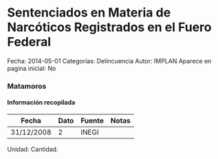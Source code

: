 Sentenciados en Materia de Narcóticos Registrados en el Fuero Federal
=====

Fecha: 2014-05-01
Categorías: Delincuencia
Autor: IMPLAN
Aparece en pagina inicial: No

### Matamoros

<!-- break -->

#### Información recopilada

<table class="table table-hover table-bordered matriz">
  <thead>
    <tr><th>Fecha</th><th>Dato</th><th>Fuente</th><th>Notas</th></tr>
  </thead>
  <tbody>
    <tr><td class="centrado">31/12/2008</td><td class="derecha">2</td><td>INEGI</td><td></td></tr>
  </tbody>
</table>

Unidad: Cantidad.
